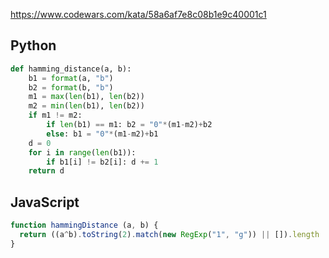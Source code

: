 https://www.codewars.com/kata/58a6af7e8c08b1e9c40001c1

## Python
```python
def hamming_distance(a, b):
    b1 = format(a, "b")
    b2 = format(b, "b")
    m1 = max(len(b1), len(b2))
    m2 = min(len(b1), len(b2))
    if m1 != m2:
        if len(b1) == m1: b2 = "0"*(m1-m2)+b2
        else: b1 = "0"*(m1-m2)+b1
    d = 0
    for i in range(len(b1)):
        if b1[i] != b2[i]: d += 1
    return d
```

## JavaScript
```js
function hammingDistance (a, b) {
  return ((a^b).toString(2).match(new RegExp("1", "g")) || []).length
}
```